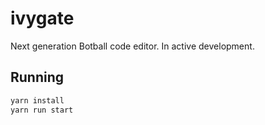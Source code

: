 # ivygate

Next generation Botball code editor. In active development.

## Running

```.sh
yarn install
yarn run start
```